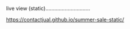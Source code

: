 live view (static)..............................

https://contactjual.github.io/summer-sale-static/
